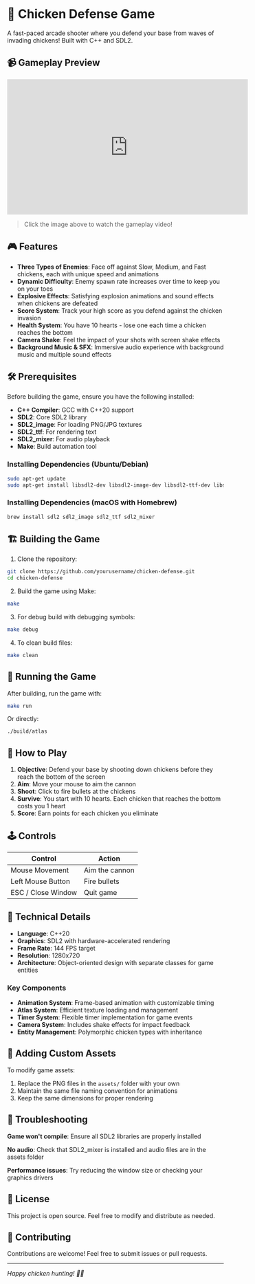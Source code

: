 # 🐔 Chicken Defense Game

A fast-paced arcade shooter where you defend your base from waves of invading chickens! Built with C++ and SDL2.

## 📹 Gameplay Preview

<div align="center">
  
  <iframe width="560" height="315" src="https://www.youtube.com/watch?v=ahL7-md2M_8" frameborder="0" allow="accelerometer; autoplay; clipboard-write; encrypted-media; gyroscope; picture-in-picture" allowfullscreen></iframe>
  
  <!-- ![Gameplay GIF](./assets/gameplay.gif) -->
  
</div>

> Click the image above to watch the gameplay video!

## 🎮 Features

- **Three Types of Enemies**: Face off against Slow, Medium, and Fast chickens, each with unique speed and animations
- **Dynamic Difficulty**: Enemy spawn rate increases over time to keep you on your toes
- **Explosive Effects**: Satisfying explosion animations and sound effects when chickens are defeated
- **Score System**: Track your high score as you defend against the chicken invasion
- **Health System**: You have 10 hearts - lose one each time a chicken reaches the bottom
- **Camera Shake**: Feel the impact of your shots with screen shake effects
- **Background Music & SFX**: Immersive audio experience with background music and multiple sound effects

## 🛠️ Prerequisites

Before building the game, ensure you have the following installed:

- **C++ Compiler**: GCC with C++20 support
- **SDL2**: Core SDL2 library
- **SDL2_image**: For loading PNG/JPG textures
- **SDL2_ttf**: For rendering text
- **SDL2_mixer**: For audio playback
- **Make**: Build automation tool

### Installing Dependencies (Ubuntu/Debian)
```bash
sudo apt-get update
sudo apt-get install libsdl2-dev libsdl2-image-dev libsdl2-ttf-dev libsdl2-mixer-dev
```

### Installing Dependencies (macOS with Homebrew)
```bash
brew install sdl2 sdl2_image sdl2_ttf sdl2_mixer
```

## 🏗️ Building the Game

1. Clone the repository:
```bash
git clone https://github.com/yourusername/chicken-defense.git
cd chicken-defense
```

2. Build the game using Make:
```bash
make
```

3. For debug build with debugging symbols:
```bash
make debug
```

4. To clean build files:
```bash
make clean
```

## 🚀 Running the Game

After building, run the game with:
```bash
make run
```

Or directly:
```bash
./build/atlas
```

## 🎯 How to Play

1. **Objective**: Defend your base by shooting down chickens before they reach the bottom of the screen
2. **Aim**: Move your mouse to aim the cannon
3. **Shoot**: Click to fire bullets at the chickens
4. **Survive**: You start with 10 hearts. Each chicken that reaches the bottom costs you 1 heart
5. **Score**: Earn points for each chicken you eliminate

## 🕹️ Controls

| Control | Action |
|---------|--------|
| Mouse Movement | Aim the cannon |
| Left Mouse Button | Fire bullets |
| ESC / Close Window | Quit game |


## 🔧 Technical Details

- **Language**: C++20
- **Graphics**: SDL2 with hardware-accelerated rendering
- **Frame Rate**: 144 FPS target
- **Resolution**: 1280x720
- **Architecture**: Object-oriented design with separate classes for game entities

### Key Components

- **Animation System**: Frame-based animation with customizable timing
- **Atlas System**: Efficient texture loading and management
- **Timer System**: Flexible timer implementation for game events
- **Camera System**: Includes shake effects for impact feedback
- **Entity Management**: Polymorphic chicken types with inheritance

## 🎨 Adding Custom Assets

To modify game assets:

1. Replace the PNG files in the `assets/` folder with your own
2. Maintain the same file naming convention for animations
3. Keep the same dimensions for proper rendering

## 🐛 Troubleshooting

**Game won't compile**: Ensure all SDL2 libraries are properly installed

**No audio**: Check that SDL2_mixer is installed and audio files are in the assets folder

**Performance issues**: Try reducing the window size or checking your graphics drivers

## 📝 License

This project is open source. Feel free to modify and distribute as needed.

## 🤝 Contributing

Contributions are welcome! Feel free to submit issues or pull requests.

---

*Happy chicken hunting! 🎯🐔*
